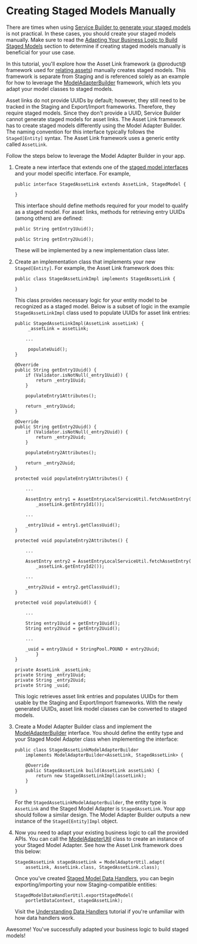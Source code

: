 # Creating Staged Models Manually [](id=creating-staged-models-manually)

There are times when using
[Service Builder to generate your staged models](/develop/tutorials/-/knowledge_base/7-0/understanding-staged-models#important-attributes-in-staging)
is not practical. In these cases, you should create your staged models manually.
Make sure to read the
[Adapting Your Business Logic to Build Staged Models](/develop/tutorials/-/knowledge_base/7-0/understanding-staged-models#adapting-your-business-logic-to-build-staged-models)
section to determine if creating staged models manually is beneficial for your
use case.

In this tutorial, you'll explore how the Asset Link framework (a @product@
framework used for
[relating assets](/discover/portal/-/knowledge_base/7-0/defining-content-relationships))
manually creates staged models. This framework is separate from Staging and is
referenced solely as an example for how to leverage the
[ModelAdapterBuilder](@platform-ref@/7.0-latest/javadocs/portal-kernel/com/liferay/portal/kernel/model/adapter/builder/ModelAdapterBuilder.html)
framework, which lets you adapt your model classes to staged models.

Asset links do not provide UUIDs by default; however, they still need to be
tracked in the Staging and Export/Import frameworks. Therefore, they require
staged models. Since they don't provide a UUID, Service Builder cannot generate
staged models for asset links. The Asset Link framework has to create staged
models differently using the Model Adapter Builder. The naming convention for
this interface typically follows the `Staged[Entity]` syntax. The Asset Link
framework uses a generic entity called `AssetLink`.

Follow the steps below to leverage the Model Adapter Builder in your app.

1.  Create a new interface that extends one of the
    [staged model interfaces](/develop/tutorials/-/knowledge_base/7-0/understanding-staged-models#staged-model-interfaces)
    and your model specific interface. For example,

        public interface StagedAssetLink extends AssetLink, StagedModel {

        }

    This interface should define methods required for your model to qualify as a
    staged model. For asset links, methods for retrieving entry UUIDs (among
    others) are defined:

        public String getEntry1Uuid();

        public String getEntry2Uuid();

    These will be implemented by a new implementation class later. 

2.  Create an implementation class that implements your new `Staged[Entity]`.
    For example, the Asset Link framework does this:

        public class StagedAssetLinkImpl implements StagedAssetLink {

        }

    This class provides necessary logic for your entity model to be recognized
    as a staged model. Below is a subset of logic in the example
    `StagedAssetLinkImpl` class used to populate UUIDs for asset link entries:

        public StagedAssetLinkImpl(AssetLink assetLink) {
             _assetLink = assetLink;

            ...

             populateUuid();
        }

        @Override
        public String getEntry1Uuid() {
            if (Validator.isNotNull(_entry1Uuid)) {
                return _entry1Uuid;
            }

            populateEntry1Attributes();

            return _entry1Uuid;
        }

        @Override
        public String getEntry2Uuid() {
            if (Validator.isNotNull(_entry2Uuid)) {
                return _entry2Uuid;
            }

            populateEntry2Attributes();

            return _entry2Uuid;
        }

        protected void populateEntry1Attributes() {

            ...

            AssetEntry entry1 = AssetEntryLocalServiceUtil.fetchAssetEntry(
                _assetLink.getEntryId1());

            ...

            _entry1Uuid = entry1.getClassUuid();
        }

        protected void populateEntry2Attributes() {

            ...

            AssetEntry entry2 = AssetEntryLocalServiceUtil.fetchAssetEntry(
                _assetLink.getEntryId2());

            ...

            _entry2Uuid = entry2.getClassUuid();
        }

        protected void populateUuid() {

            ...

            String entry1Uuid = getEntry1Uuid();
            String entry2Uuid = getEntry2Uuid();

            ...

            _uuid = entry1Uuid + StringPool.POUND + entry2Uuid;
                }
        }

        private AssetLink _assetLink;
        private String _entry1Uuid;
        private String _entry2Uuid;
        private String _uuid;

    This logic retrieves asset link entries and populates UUIDs for them usable
    by the Staging and Export/Import frameworks. With the newly generated UUIDs,
    asset link model classes can be converted to staged models.

3.  Create a Model Adapter Builder class and implement the
    [ModelAdapterBuilder](@platform-ref@/7.0-latest/javadocs/portal-kernel/com/liferay/portal/kernel/model/adapter/builder/ModelAdapterBuilder.html)
    interface. You should define the entity type and your Staged Model Adapter
    class when implementing the interface:

        public class StagedAssetLinkModelAdapterBuilder
            implements ModelAdapterBuilder<AssetLink, StagedAssetLink> {

            @Override
            public StagedAssetLink build(AssetLink assetLink) {
                return new StagedAssetLinkImpl(assetLink);
            }

        }

    For the `StagedAssetLinkModelAdapterBuilder`, the entity type is `AssetLink`
    and the Staged Model Adapter is `StagedAssetLink`. Your app should follow a
    similar design. The Model Adapter Builder outputs a new instance of the
    `Staged[Entity]Impl` object.

4.  Now you need to adapt your existing business logic to call the provided
    APIs. You can call the
    [ModelAdapterUtil](@platform-ref@/7.0-latest/javadocs/portal-kernel/com/liferay/portal/kernel/model/adapter/ModelAdapterUtil.html)
    class to create an instance of your Staged Model Adapter. See how the Asset
    Link framework does this below:

        StagedAssetLink stagedAssetLink = ModelAdapterUtil.adapt(
            assetLink, AssetLink.class, StagedAssetLink.class);

    Once you've created
    [Staged Model Data Handlers](/develop/tutorials/-/knowledge_base/7-0/data-handlers),
    you can begin exporting/importing your now Staging-compatible entities:

        StagedModelDataHandlerUtil.exportStagedModel(
            portletDataContext, stagedAssetLink);

    Visit the
    [Understanding Data Handlers](/develop/tutorials/-/knowledge_base/7-0/understanding-data-handlers)
    tutorial if you're unfamiliar with how data handlers work.

Awesome! You've successfully adapted your business logic to build staged models!
